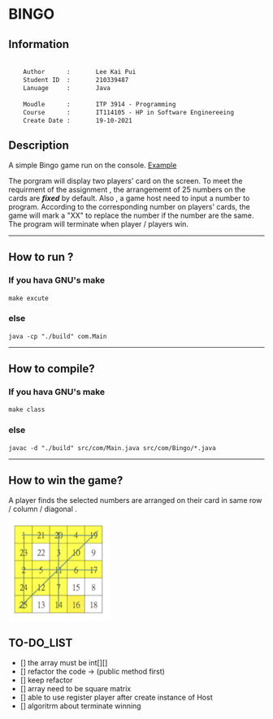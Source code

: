 # BINGO

## Information

``` 

    Author      :       Lee Kai Pui
    Student ID  :       210339487
    Lanuage     :       Java

    Moudle      :       ITP 3914 - Programming
    Course      :       IT114105 - HP in Software Enginereeing
    Create Date :       19-10-2021

```

## Description 

A simple Bingo game run on the console. [Example](https://www.youtube.com/watch?v=dQw4w9WgXcQ)

The porgram will display two players' card on the screen. To meet the requirment of the assignment , the arrangememt of 25 numbers on the cards are ***fixed*** by default. Also , a game host need to input a number to program. According to the corresponding number on players' cards, the game will mark a "XX" to replace the number if the number are the same. The program will terminate when player / players win.

***
## How to run ?

### If you hava GNU's make

```
make excute
```

### else

``` 
java -cp "./build" com.Main
```

***

## How to compile?

### If you hava GNU's make


```
make class
```

### else

```
javac -d "./build" src/com/Main.java src/com/Bingo/*.java 
```

***


## How to win the game?

A player finds the selected numbers are arranged on their card in same row / column / diagonal .

<img src="./photo/win_example.png" style="width:200px;"/>

## TO-DO_LIST

- [] the array must be int[][]
- [] refactor the code
    -> (public method first)
- [] keep refactor 
- [] array need to be square matrix
- [] able to use register player after create instance of Host
- [] algoritrm about terminate winning



